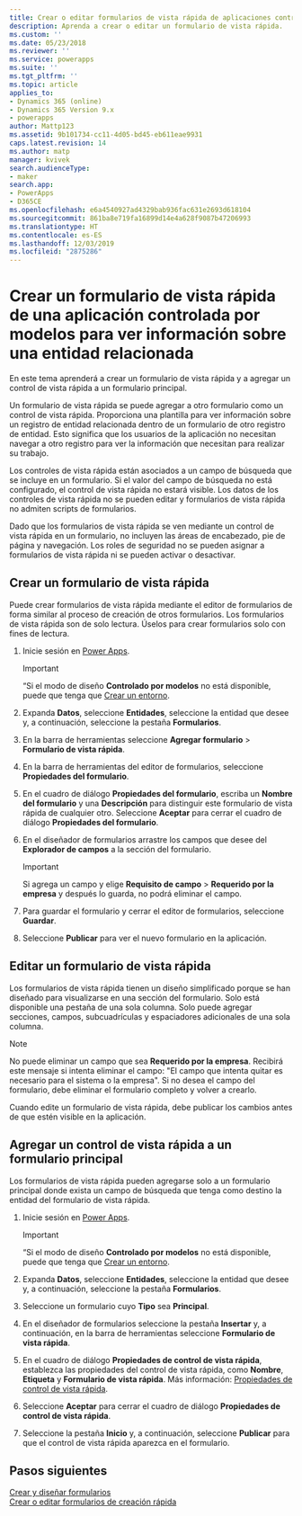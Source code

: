 ```yaml
---
title: Crear o editar formularios de vista rápida de aplicaciones controladas por modelos en Power Apps | MicrosoftDocs
description: Aprenda a crear o editar un formulario de vista rápida.
ms.custom: ''
ms.date: 05/23/2018
ms.reviewer: ''
ms.service: powerapps
ms.suite: ''
ms.tgt_pltfrm: ''
ms.topic: article
applies_to:
- Dynamics 365 (online)
- Dynamics 365 Version 9.x
- powerapps
author: Mattp123
ms.assetid: 9b101734-cc11-4d05-bd45-eb611eae9931
caps.latest.revision: 14
ms.author: matp
manager: kvivek
search.audienceType:
- maker
search.app:
- PowerApps
- D365CE
ms.openlocfilehash: e6a4540927ad4329bab936fac631e2693d618104
ms.sourcegitcommit: 861ba8e719fa16899d14e4a628f9087b47206993
ms.translationtype: HT
ms.contentlocale: es-ES
ms.lasthandoff: 12/03/2019
ms.locfileid: "2875286"
---
```

# <a name="create-a-model-driven-app-quick-view-form-to-view-information-about-a-related-entity"></a>Crear un formulario de vista rápida de una aplicación controlada por modelos para ver información sobre una entidad relacionada

En este tema aprenderá a crear un formulario de vista rápida y a agregar un control de vista rápida a un formulario principal. 

Un formulario de vista rápida se puede agregar a otro formulario como un control de vista rápida. Proporciona una plantilla para ver información sobre un registro de entidad relacionada dentro de un formulario de otro registro de entidad. Esto significa que los usuarios de la aplicación no necesitan navegar a otro registro para ver la información que necesitan para realizar su trabajo.  
  
 Los controles de vista rápida están asociados a un campo de búsqueda que se incluye en un formulario. Si el valor del campo de búsqueda no está configurado, el control de vista rápida no estará visible. Los datos de los controles de vista rápida no se pueden editar y formularios de vista rápida no admiten scripts de formularios.  
  
 Dado que los formularios de vista rápida se ven mediante un control de vista rápida en un formulario, no incluyen las áreas de encabezado, pie de página y navegación. Los roles de seguridad no se pueden asignar a formularios de vista rápida ni se pueden activar o desactivar.  
  
<a name="BKMK_CreateQFV"></a>   
## <a name="create-a-quick-view-form"></a>Crear un formulario de vista rápida  
 Puede crear formularios de vista rápida mediante el editor de formularios de forma similar al proceso de creación de otros formularios. Los formularios de vista rápida son de solo lectura. Úselos para crear formularios solo con fines de lectura.  
  
1. Inicie sesión en [Power Apps](https://make.powerapps.com/?utm_source=padocs&utm_medium=linkinadoc&utm_campaign=referralsfromdoc).  


    > [!IMPORTANT]
    > “Si el modo de diseño **Controlado por modelos** no está disponible, puede que tenga que [Crear un entorno](https://docs.microsoft.com/powerapps/administrator/create-environment).     
  
2. Expanda **Datos**, seleccione **Entidades**, seleccione la entidad que desee y, a continuación, seleccione la pestaña **Formularios**. 
  
3. En la barra de herramientas seleccione **Agregar formulario** > **Formulario de vista rápida**.  
  
4. En la barra de herramientas del editor de formularios, seleccione **Propiedades del formulario**.  
  
5. En el cuadro de diálogo **Propiedades del formulario**, escriba un **Nombre del formulario** y una **Descripción** para distinguir este formulario de vista rápida de cualquier otro. Seleccione **Aceptar** para cerrar el cuadro de diálogo **Propiedades del formulario**.  
  
6. En el diseñador de formularios arrastre los campos que desee del **Explorador de campos** a la sección del formulario. 
  
    > [!IMPORTANT]
    >  Si agrega un campo y elige **Requisito de campo** > **Requerido por la empresa** y después lo guarda, no podrá eliminar el campo.  
  
7. Para guardar el formulario y cerrar el editor de formularios, seleccione **Guardar**.  

8. Seleccione **Publicar** para ver el nuevo formulario en la aplicación.
  
<a name="BKMK_EditQVF"></a>   
## <a name="edit-a-quick-view-form"></a>Editar un formulario de vista rápida  
 Los formularios de vista rápida tienen un diseño simplificado porque se han diseñado para visualizarse en una sección del formulario. Solo está disponible una pestaña de una sola columna. Solo puede agregar secciones, campos, subcuadrículas y espaciadores adicionales de una sola columna.   
  
> [!NOTE]
>  No puede eliminar un campo que sea **Requerido por la empresa**. Recibirá este mensaje si intenta eliminar el campo: "El campo que intenta quitar es necesario para el sistema o la empresa". Si no desea el campo del formulario, debe eliminar el formulario completo y volver a crearlo.  
  
 Cuando edite un formulario de vista rápida, debe publicar los cambios antes de que estén visible en la aplicación.  
  
<a name="BKMK_AddQVF"></a>   
## <a name="add-a-quick-view-control-to-a-main-form"></a>Agregar un control de vista rápida a un formulario principal  
 Los formularios de vista rápida pueden agregarse solo a un formulario principal donde exista un campo de búsqueda que tenga como destino la entidad del formulario de vista rápida.  
  
1.  Inicie sesión en [Power Apps](https://make.powerapps.com/?utm_source=padocs&utm_medium=linkinadoc&utm_campaign=referralsfromdoc).  

    > [!IMPORTANT]
    > “Si el modo de diseño **Controlado por modelos** no está disponible, puede que tenga que [Crear un entorno](https://docs.microsoft.com/powerapps/administrator/create-environment).     
  
2.  Expanda **Datos**, seleccione **Entidades**, seleccione la entidad que desee y, a continuación, seleccione la pestaña **Formularios**.  

3. Seleccione un formulario cuyo **Tipo** sea **Principal**.

4. En el diseñador de formularios seleccione la pestaña **Insertar** y, a continuación, en la barra de herramientas seleccione **Formulario de vista rápida**.  
  
5.  En el cuadro de diálogo **Propiedades de control de vista rápida**, establezca las propiedades del control de vista rápida, como **Nombre**, **Etiqueta** y **Formulario de vista rápida**. Más información: [Propiedades de control de vista rápida](quick-view-control-properties-legacy.md).  
  
6.  Seleccione **Aceptar** para cerrar el cuadro de diálogo **Propiedades de control de vista rápida**.  
  
7.  Seleccione la pestaña **Inicio** y, a continuación, seleccione **Publicar** para que el control de vista rápida aparezca en el formulario.  
  
## <a name="next-steps"></a>Pasos siguientes   
 [Crear y diseñar formularios](create-design-forms.md)   
 [Crear o editar formularios de creación rápida](create-edit-quick-create-forms.md)
